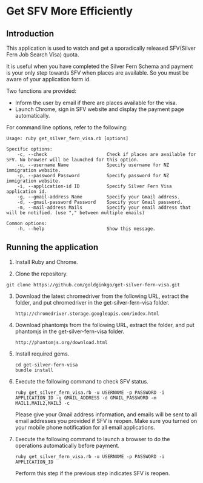 # Get SFV More Efficiently

## Introduction
This application is used to watch and get a sporadically released SFV(Silver Fern Job Search Visa) quota.

It is useful when you have completed the Silver Fern Schema
and payment is your only step towards SFV when places are available.
So you must be aware of your application form id.

Two functions are provided:
  - Inform the user by email if there are places available for the visa.
  - Launch Chrome, sign in SFV website and display the payment page automatically.

For command line options, refer to the following:
```
Usage: ruby get_silver_fern_visa.rb [options]

Specific options:
    -c, --check                      Check if places are available for SFV. No browser will be launched for this option.
    -u, --username Name              Specify username for NZ immigration website.
    -p, --password Password          Specify password for NZ immigration website.
    -i, --application-id ID          Specify Silver Fern Visa application id.
    -g, --gmail-address Name         Specify your Gmail address.
    -d, --gmail-password Password    Specify your Gmail password.
    -m, --mail-address Mails         Specify your email address that will be notified. (use "," between multiple emails)

Common options:
    -h, --help                       Show this message.
```

## Running the application
1. Install Ruby and Chrome.

2. Clone the repository.
  ```
  git clone https://github.com/goldginkgo/get-silver-fern-visa.git
  ```

3. Download the latest chromedriver from the following URL, extract the folder,
   and put chromedriver in the get-silver-fern-visa folder.
   ```
   http://chromedriver.storage.googleapis.com/index.html
   ```

4. Download phantomjs from the following URL, extract the folder,
   and put phantomjs in the get-silver-fern-visa folder.
   ```
   http://phantomjs.org/download.html
   ```

5. Install required gems.
   ```
   cd get-silver-fern-visa
   bundle install
   ```

6. Execute the following command to check SFV status.
   ```
   ruby get_silver_fern_visa.rb -u USERNAME -p PASSWORD -i APPLICATION_ID -g GMAIL_ADDRESS -d GMAIL_PASSWORD -m MAIL1,MAIL2,MAIL3 -c
   ```
   Please give your Gmail address information, and emails will be sent to all email addresses you provided if SFV is reopen. Make sure you turned on your mobile phone notification for all email applications.

7. Execute the following command to launch a browser to do the operations automatically before payment.
   ```
   ruby get_silver_fern_visa.rb -u USERNAME -p PASSWORD -i APPLICATION_ID
   ```
   Perform this step if the previous step indicates SFV is reopen.

